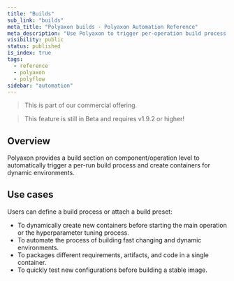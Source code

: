 ```yaml
---
title: "Builds"
sub_link: "builds"
meta_title: "Polyaxon builds - Polyaxon Automation Reference"
meta_description: "Use Polyaxon to trigger per-operation build process to automate the containerization of dynamic environments."
visibility: public
status: published
is_index: true
tags:
  - reference
  - polyaxon
  - polyflow
sidebar: "automation"
---
```


<blockquote class="commercial">This is part of our commercial offering.</blockquote>
<blockquote class="info">This feature is still in Beta and requires v1.9.2 or higher!</blockquote>

## Overview

Polyaxon provides a build section on component/operation level to automatically trigger a per-run build process and create containers for dynamic environments.


## Use cases

Users can define a build process or attach a build preset:

 * To dynamically create new containers before starting the main operation or the hyperparameter tuning process.
 * To automate the process of building fast changing and dynamic environments.
 * To packages different requirements, artifacts, and code in a single container.  
 * To quickly test new configurations before building a stable image. 
